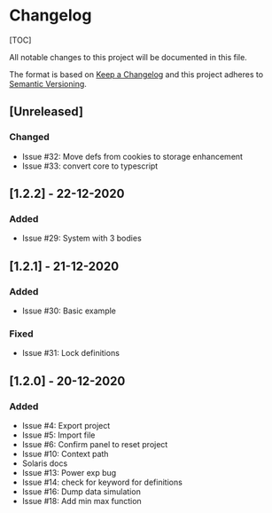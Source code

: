 # Changelog

[TOC]

All notable changes to this project will be documented in this file.

The format is based on [Keep a Changelog](http://keepachangelog.com/en/1.0.0/)
and this project adheres to [Semantic Versioning](http://semver.org/spec/v2.0.0.html).

## [Unreleased]

### Changed

- Issue #32: Move defs from cookies to storage enhancement
- Issue #33: convert core to typescript

## [1.2.2] - 22-12-2020

### Added

- Issue #29: System with 3 bodies

## [1.2.1] - 21-12-2020

### Added

- Issue #30: Basic example

### Fixed

- Issue #31: Lock definitions

## [1.2.0] - 20-12-2020

### Added

- Issue #4: Export project
- Issue #5: Import file
- Issue #6: Confirm panel to reset project
- Issue #10: Context path
- Solaris docs
- Issue #13: Power exp bug
- Issue #14: check for keyword for definitions
- Issue #16: Dump data simulation
- Issue #18: Add min max function
